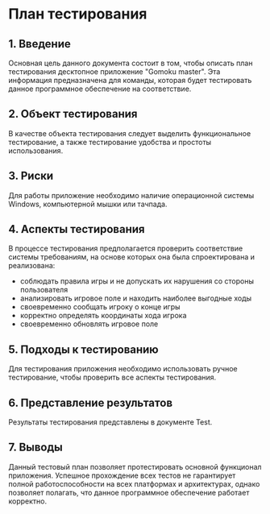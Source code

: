 # План тестирования

## 1. Введение
Основная цель данного документа состоит в том, чтобы описать план тестирования десктопное приложение "Gomoku master". Эта информация предназначена для команды, которая будет тестировать данное программное обеспечение на соответствие.
## 2. Объект тестирования
В качестве объекта тестирования следует выделить функциональное тестирование, а также тестирование удобства и простоты использования. 
## 3. Риски
Для работы приложение необходимо наличие операционной системы Windows, компьютерной мышки или тачпада.
## 4. Аспекты тестирования
В процессе тестирования предполагается проверить соответствие системы требованиям, на основе которых она была спроектирована и реализована:
*	соблюдать правила игры и не допускать их нарушения со стороны пользователя
*	анализировать игровое поле и находить наиболее выгодные ходы
*	своевременно сообщать игроку о конце игры
*	корректно определять координаты хода игрока
*	своевременно обновлять игровое поле
## 5. Подходы к тестированию
Для тестирования приложения необходимо использовать ручное тестирование, чтобы проверить все аспекты тестирования.
## 6. Представление результатов
Результаты тестирования представлены в документе Test.
## 7. Выводы
Данный тестовый план позволяет протестировать основной функционал приложения. Успешное прохождение всех тестов не гарантирует полной работоспособности на всех платформах и архитектурах, однако позволяет полагать, что данное программное обеспечение работает корректно.

